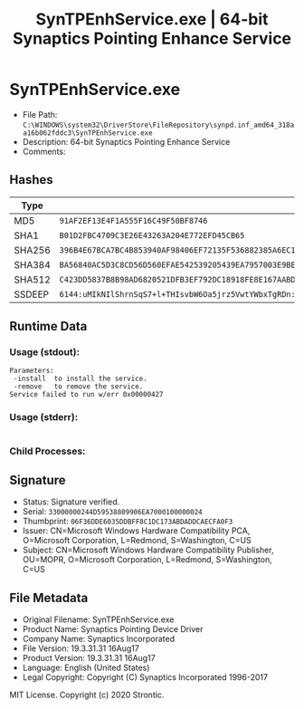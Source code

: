 ﻿---
title: SynTPEnhService.exe | 64-bit Synaptics Pointing Enhance Service
---

# SynTPEnhService.exe 

* File Path: `C:\WINDOWS\system32\DriverStore\FileRepository\synpd.inf_amd64_318aa16b062fddc3\SynTPEnhService.exe`
* Description: 64-bit Synaptics Pointing Enhance Service
* Comments: 

## Hashes

Type | Hash
-- | --
MD5 | `91AF2EF13E4F1A555F16C49F50BF8746`
SHA1 | `B01D2FBC4709C3E26E43263A204E772EFD45CB65`
SHA256 | `396B4E67BCA7BC4B853940AF98406EF72135F536882385A6EC1960FA0C4FC42F`
SHA384 | `BA56840AC5D3C8CD56D560EFAE542539205439EA7957003E9BE06B74D600B45ABE7A593378D0A9F6D9142374A54408B5`
SHA512 | `C423DD5837B8B98AD6820521DFB3EF792DC18918FE8E167AABD4B4402BCAB2C0758711195E46234F173B0A3F1C3CE343C95F18E35B098B0AB7A6A5957F60A357`
SSDEEP | `6144:uMIkNIlShrnSqS7+l+THIsvbW6Oa5jrz5VwtYWbxTgRDn:uSIlShrnSqLlHWlrz52I`

## Runtime Data

### Usage (stdout):
```Batchfile
Parameters:
 -install  to install the service.
 -remove   to remove the service.
Service failed to run w/err 0x00000427

```

### Usage (stderr):
```Batchfile

```

### Child Processes:


## Signature

* Status: Signature verified.
* Serial: `33000000244D59538809906EA7000100000024`
* Thumbprint: `06F36DDE6035DDBFF8C1DC173ABDADDCAECFA0F3`
* Issuer: CN=Microsoft Windows Hardware Compatibility PCA, O=Microsoft Corporation, L=Redmond, S=Washington, C=US
* Subject: CN=Microsoft Windows Hardware Compatibility Publisher, OU=MOPR, O=Microsoft Corporation, L=Redmond, S=Washington, C=US

## File Metadata

* Original Filename: SynTPEnhService.exe
* Product Name: Synaptics Pointing Device Driver
* Company Name: Synaptics Incorporated
* File Version: 19.3.31.31 16Aug17
* Product Version: 19.3.31.31 16Aug17
* Language: English (United States)
* Legal Copyright: Copyright (C) Synaptics Incorporated 1996-2017





MIT License. Copyright (c) 2020 Strontic.



